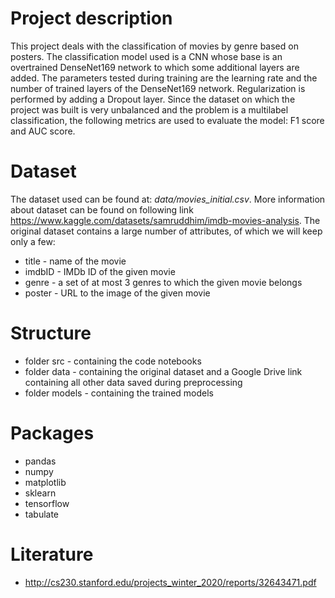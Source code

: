 # Project description
This project deals with the classification of movies by genre based on posters. The classification model used is a CNN whose base is an overtrained DenseNet169 network to which some additional layers are added. The parameters tested during training are the learning rate and the number of trained layers of the DenseNet169 network. Regularization is performed by adding a Dropout layer. Since the dataset on which the project was built is very unbalanced and the problem is a multilabel classification, the following metrics are used to evaluate the model: F1 score and AUC score.
# Dataset
The dataset used can be found at: *data/movies_initial.csv*. More information about dataset can be found on following link https://www.kaggle.com/datasets/samruddhim/imdb-movies-analysis. The original dataset contains a large number of attributes, of which we will keep only a few:
  - title - name of the movie
  - imdbID - IMDb ID of the given movie
  - genre - a set of at most 3 genres to which the given movie belongs
  - poster - URL to the image of the given movie
# Structure
- folder src - containing the code notebooks
- folder data - containing the original dataset and a Google Drive link containing all other data saved during preprocessing
- folder models - containing the trained models
# Packages
- pandas
- numpy
- matplotlib
- sklearn
- tensorflow
- tabulate
# Literature
- http://cs230.stanford.edu/projects_winter_2020/reports/32643471.pdf

